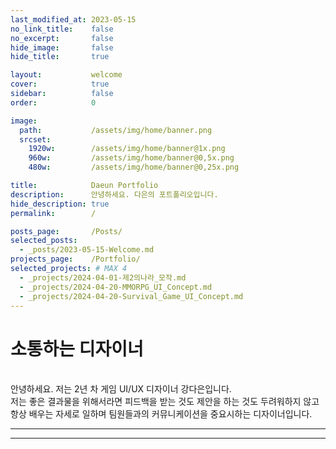 ```yaml
---
last_modified_at: 2023-05-15
no_link_title:    false 
no_excerpt:       false 
hide_image:       false
hide_title:       true

layout:           welcome
cover:            true
sidebar:          false
order:            0

image:
  path:           /assets/img/home/banner.png
  srcset:
    1920w:        /assets/img/home/banner@1x.png
    960w:         /assets/img/home/banner@0,5x.png
    480w:         /assets/img/home/banner@0,25x.png

title:            Daeun Portfolio
description:      안녕하세요. 다은의 포트폴리오입니다.
hide_description: true
permalink:        /

posts_page:       /Posts/
selected_posts:
  - _posts/2023-05-15-Welcome.md
projects_page:    /Portfolio/
selected_projects: # MAX 4
  - _projects/2024-04-01-제2의나라_모작.md
  - _projects/2024-04-20-MMORPG_UI_Concept.md
  - _projects/2024-04-20-Survival_Game_UI_Concept.md
---
```


# 소통하는 디자이너
<br>
안녕하세요. 저는 2년 차 게임 UI/UX 디자이너 강다은입니다. <br>
저는 좋은 결과물을 위해서라면 피드백을 받는 것도 제안을 하는 것도 두려워하지 않고 <br>
항상 배우는 자세로 일하며 팀원들과의 커뮤니케이션을 중요시하는 디자이너입니다. <br>

---


---

<!--projects-->